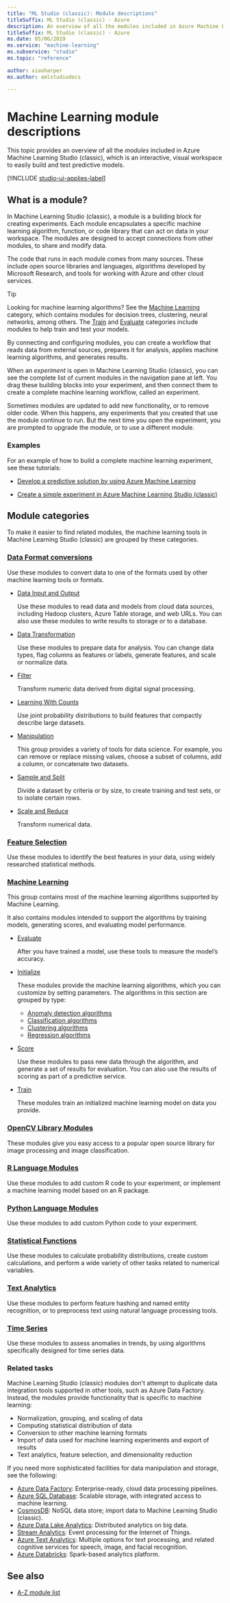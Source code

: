 ```yaml
---
title: "ML Studio (classic): Module descriptions"
titleSuffix: ML Studio (classic) - Azure
description: An overview of all the modules included in Azure Machine Learning Studio (classic), an interactive, visual workspace to easily build and test predictive models.
titleSuffix: ML Studio (classic) - Azure
ms.date: 05/06/2019
ms.service: "machine-learning"
ms.subservice: "studio"
ms.topic: "reference"

author: xiaoharper
ms.author: amlstudiodocs

---
```

# Machine Learning module descriptions

This topic provides an overview of all the *modules* included in Azure Machine Learning Studio (classic), which is an interactive, visual workspace to easily build and test predictive models. 



[!INCLUDE [studio-ui-applies-label](../includes/studio-ui-applies-label.md)]

## What is a module?  

In Machine Learning Studio (classic), a module is a building block for creating experiments. Each module encapsulates a specific machine learning algorithm, function, or code library that can act on data in your workspace. The modules are designed to accept connections from other modules, to share and modify data. 

The code that runs in each module comes from many sources. These include open source libraries and languages, algorithms developed by Microsoft Research, and tools for working with Azure and other cloud services. 
 
 > [!TIP]
> Looking for machine learning algorithms? See the [Machine Learning](machine-learning-initialize-model.md) category, which contains modules for decision trees, clustering, neural networks, among others. The [Train](machine-learning-train.md) and [Evaluate](machine-learning-evaluate.md) categories include modules to help train and test your models. 

By connecting and configuring modules, you can create a workflow that reads data from external sources, prepares it for analysis, applies machine learning algorithms, and generates results. 

When an *experiment* is open in Machine Learning Studio (classic), you can see the complete list of current modules in the navigation pane at left. You drag these building blocks into your experiment, and then connect them to create a complete machine learning workflow, called an experiment. 

Sometimes modules are updated to add new functionality, or to remove older code. When this happens, any experiments that you created that use the module continue to run. But the next time you open the experiment, you are prompted to upgrade the module, or to use a different module.

### Examples

For an example of how to build a complete machine learning experiment, see these tutorials:  
  
-   [Develop a predictive solution by using Azure Machine Learning](https://azure.microsoft.com/documentation/articles/machine-learning-walkthrough-develop-predictive-solution/)  
  
-   [Create a simple experiment in Azure Machine Learning Studio (classic)](https://azure.microsoft.com/documentation/articles/machine-learning-create-experiment/)  
 
##  Module categories

To make it easier to find related modules, the machine learning tools in Machine Learning Studio (classic) are grouped by these categories.

### [Data Format conversions](data-format-conversions.md)

Use these modules to convert data to one of the formats used by other machine learning tools or formats. 

+ [Data Input and Output](data-input-and-output.md)

  Use these modules to read data and models from cloud data sources, including Hadoop clusters, Azure Table storage, and web URLs. You can also use these modules to write results to storage or to a database.  

+ [Data Transformation](data-transformation.md)

  Use these modules to prepare data for analysis. You can change data types, flag columns as features or labels, generate features, and scale or normalize data.

+ [Filter](data-transformation-filter.md)

  Transform numeric data derived from digital signal processing.

+ [Learning With Counts](data-transformation-learning-with-counts.md)

  Use joint probability distributions to build features that compactly describe large datasets.

+ [Manipulation](data-transformation-manipulation.md)

  This group provides a variety of tools for data science. For example, you can remove or replace missing values, choose a subset of columns, add a column, or concatenate two datasets.  

+ [Sample and Split](data-transformation-sample-and-split.md)

  Divide a dataset by criteria or by size, to create training and test sets, or to isolate certain rows.

+ [Scale and Reduce](data-transformation-scale-and-reduce.md)

  Transform numerical data. 

### [Feature Selection](feature-selection-modules.md)

Use these modules to identify the best features in your data, using widely researched statistical methods.
  
### [Machine Learning](machine-learning-modules.md)

This group contains most of the machine learning algorithms supported by Machine Learning.

It also contains modules intended to support the algorithms by training models, generating scores, and evaluating model performance.

+ [Evaluate](machine-learning-evaluate.md)

  After you have trained a model, use these tools to measure the model’s accuracy.

+ [Initialize](machine-learning-initialize-model.md)

  These modules provide the machine learning algorithms, which you can customize by setting parameters. The algorithms in this section are grouped by type:

  + [Anomaly detection algorithms](anomaly-detection.md)
  + [Classification algorithms](machine-learning-initialize-model-classification.md)
  + [Clustering algorithms](machine-learning-initialize-model-clustering.md)
  + [Regression algorithms](machine-learning-initialize-model-regression.md)

+ [Score](machine-learning-score.md)

  Use these modules to pass new data through the algorithm, and generate a set of results for evaluation. You can also use the results of scoring as part of a predictive service.

+ [Train](machine-learning-train.md)

  These modules train an initialized machine learning model on data you provide.
 
### [OpenCV Library Modules](opencv-library-modules.md)

These modules give you easy access to a popular open source library for image processing and image classification.

### [R Language Modules](r-language-modules.md)

Use these modules to add custom R code to your experiment, or implement a machine learning model based on an R package.

### [Python Language Modules](python-language-modules.md)

Use these modules to add custom Python code to your experiment.  

### [Statistical Functions](statistical-functions.md)

Use these modules to calculate probability distributions, create custom calculations, and perform a wide variety of other tasks related to numerical variables.

### [Text Analytics](text-analytics.md)

Use these modules to perform feature hashing and named entity recognition, or to preprocess text using natural language processing tools.

### [Time Series](time-series.md)

Use these modules to assess anomalies in trends, by using algorithms specifically designed for time series data. 

### Related tasks

Machine Learning Studio (classic) modules don't attempt to duplicate data integration tools supported in other tools, such as Azure Data Factory. Instead, the modules provide functionality that is specific to machine learning:
 
 - Normalization, grouping, and scaling of data
 - Computing statistical distribution of data
 - Conversion to other machine learning formats
 - Import of data used for machine learning experiments and export of results
 - Text analytics, feature selection, and dimensionality reduction 

If you need more sophisticated facilities for data manipulation and storage, see the following:

+ [Azure Data Factory](https://docs.microsoft.com/azure/data-factory/): Enterprise-ready, cloud data processing pipelines.
+ [Azure SQL Database](https://docs.microsoft.com/azure/sql-database/): Scalable storage, with integrated access to machine learning.
+ [CosmosDB](https://docs.microsoft.com/azure/cosmos-db/): NoSQL data store; import data to Machine Learning Studio (classic). 
+ [Azure Data Lake Analytics](https://docs.microsoft.com/azure/data-lake-analytics/): Distributed analytics on big data.
+ [Stream Analytics](https://docs.microsoft.com/azure/stream-analytics/): Event processing for the Internet of Things. 
+ [Azure Text Analytics](https://docs.microsoft.com/azure/cognitive-services/text-analytics/): Multiple options for text processing, and related cognitive services for speech, image, and facial recognition.
+ [Azure Databricks](https://docs.microsoft.com/azure/azure-databricks/): Spark-based analytics platform.


## See also

- [A-Z module list](a-z-module-list.md)
